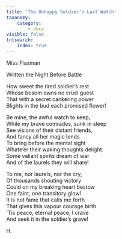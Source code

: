 ```yaml
---
title: 'The Unhappy Soldier’s Last Watch'
taxonomy:
    category:
        - docs
visible: false
tntsearch:
    index: true
---
```


<div class="author">Miss Flaxman</div>

<span class="title">Written the Night Before Battle</span>

How sweet the tired soldier’s rest  
Whose bosom owns no cruel guest  
That with a secret cankering power  
Blights in the bud each promised flower!

Be mine, the awful watch to keep,  
While my brave comrades, sunk in sleep  
See visions of their distant friends,  
And fancy all her magic lends  
To bring before the mental sight  
Whate’er their waking thoughts delight.  
Some valiant spirits dream of war  
And of the laurels they will share!  

To me, nor laurels, nor the cry,  
Of thousands shouting victory  
Could on my breaking heart bestow  
One faint, one transitory glow!  
It is not fame that calls me forth  
That gives this vapour courage birth  
’Tis peace, eternal peace, I crave  
And seek it in the soldier’s grave!

H.